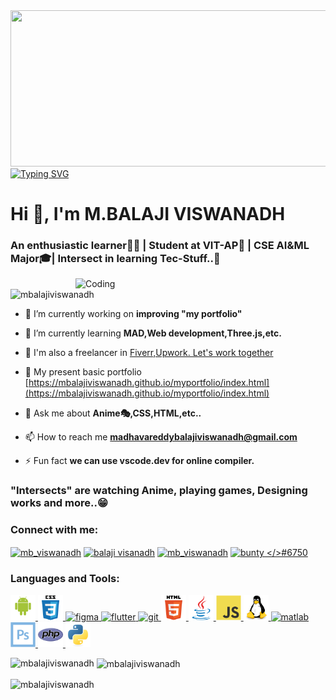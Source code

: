  <img src="https://mir-s3-cdn-cf.behance.net/project_modules/1400/77e89671959541.5bd75efd37c8f.gif" width="1000" height="250" /> 
<a href="https://git.io/typing-svg"><img src="https://readme-typing-svg.demolab.com?font=Exo+2&size=30&pause=1000&color=9C14E4&background=FCFCFF00&width=450&lines=Hi...%F0%9F%91%8Bthere%2C+balaji++here..;Thank+you+%F0%9F%98%8Afor+visiting+.." alt="Typing SVG" /></a>
<h1 align="left">Hi 👋, I'm M.BALAJI VISWANADH</h1>
<h3 align="left">An enthusiastic learner🤸‍♀️ | Student at VIT-AP🧑 | CSE AI&ML Major🎓| Intersect in learning Tec-Stuff..📎</h3>
<img align="right" alt="Coding" width="400"  src="https://c.tenor.com/yAZPoxFg7O4AAAAd/naruto-homework.gif">
<p align="left"> <img src="https://komarev.com/ghpvc/?username=mbalajiviswanadh&label=Profile%20views&color=0e75b6&style=flat" alt="mbalajiviswanadh" /> </p>

- 🔭 I’m currently working on   **improving "my portfolio"**

- 🌱 I’m currently learning     **MAD,Web development,Three.js,etc.**

- 🛒 I'm also a freelancer in   [Fiverr,Upwork. Let's work together](https://www.fiverr.com/balajiviswa?up_rollout=true)

- 📙 My present basic portfolio  [https://mbalajiviswanadh.github.io/myportfolio/index.html](https://mbalajiviswanadh.github.io/myportfolio/index.html)

- 💬 Ask me about                **Anime🎭,CSS,HTML,etc..**

- 📫 How to reach me             **madhavareddybalajiviswanadh@gmail.com**

- ⚡ Fun fact                    **we can use vscode.dev for online compiler.**
<h3 align="left"> <strong>"Intersects" </strong> are watching Anime, playing games, Designing works and more..😁</h3>
<h3 align="left">Connect with me:</h3>
<p align="left">
<a href="https://twitter.com/mb_viswanadh" target="blank"><img align="center" src="https://raw.githubusercontent.com/rahuldkjain/github-profile-readme-generator/master/src/images/icons/Social/twitter.svg" alt="mb_viswanadh" height="30" width="40" /></a>
<a href="https://linkedin.com/in/balaji visanadh" target="blank"><img align="center" src="https://raw.githubusercontent.com/rahuldkjain/github-profile-readme-generator/master/src/images/icons/Social/linked-in-alt.svg" alt="balaji visanadh" height="30" width="40" /></a>
<a href="https://instagram.com/mb_viswanadh" target="blank"><img align="center" src="https://raw.githubusercontent.com/rahuldkjain/github-profile-readme-generator/master/src/images/icons/Social/instagram.svg" alt="mb_viswanadh" height="30" width="40" /></a>
<a href="https://discord.gg/bunty </>#6750" target="blank"><img align="center" src="https://raw.githubusercontent.com/rahuldkjain/github-profile-readme-generator/master/src/images/icons/Social/discord.svg" alt="bunty </>#6750" height="30" width="40" /></a>
</p>

<h3 align="left">Languages and Tools:</h3>
<p align="left"> <a href="https://developer.android.com" target="_blank" rel="noreferrer"> <img src="https://raw.githubusercontent.com/devicons/devicon/master/icons/android/android-original-wordmark.svg" alt="android" width="40" height="40"/> </a> <a href="https://www.w3schools.com/css/" target="_blank" rel="noreferrer"> <img src="https://raw.githubusercontent.com/devicons/devicon/master/icons/css3/css3-original-wordmark.svg" alt="css3" width="40" height="40"/> </a> <a href="https://www.figma.com/" target="_blank" rel="noreferrer"> <img src="https://www.vectorlogo.zone/logos/figma/figma-icon.svg" alt="figma" width="40" height="40"/> </a> <a href="https://flutter.dev" target="_blank" rel="noreferrer"> <img src="https://www.vectorlogo.zone/logos/flutterio/flutterio-icon.svg" alt="flutter" width="40" height="40"/> </a> <a href="https://git-scm.com/" target="_blank" rel="noreferrer"> <img src="https://www.vectorlogo.zone/logos/git-scm/git-scm-icon.svg" alt="git" width="40" height="40"/> </a> <a href="https://www.w3.org/html/" target="_blank" rel="noreferrer"> <img src="https://raw.githubusercontent.com/devicons/devicon/master/icons/html5/html5-original-wordmark.svg" alt="html5" width="40" height="40"/> </a> <a href="https://www.java.com" target="_blank" rel="noreferrer"> <img src="https://raw.githubusercontent.com/devicons/devicon/master/icons/java/java-original.svg" alt="java" width="40" height="40"/> </a> <a href="https://developer.mozilla.org/en-US/docs/Web/JavaScript" target="_blank" rel="noreferrer"> <img src="https://raw.githubusercontent.com/devicons/devicon/master/icons/javascript/javascript-original.svg" alt="javascript" width="40" height="40"/> </a> <a href="https://www.linux.org/" target="_blank" rel="noreferrer"> <img src="https://raw.githubusercontent.com/devicons/devicon/master/icons/linux/linux-original.svg" alt="linux" width="40" height="40"/> </a> <a href="https://www.mathworks.com/" target="_blank" rel="noreferrer"> <img src="https://upload.wikimedia.org/wikipedia/commons/2/21/Matlab_Logo.png" alt="matlab" width="40" height="40"/> </a> <a href="https://www.photoshop.com/en" target="_blank" rel="noreferrer"> <img src="https://raw.githubusercontent.com/devicons/devicon/master/icons/photoshop/photoshop-line.svg" alt="photoshop" width="40" height="40"/> </a> <a href="https://www.php.net" target="_blank" rel="noreferrer"> <img src="https://raw.githubusercontent.com/devicons/devicon/master/icons/php/php-original.svg" alt="php" width="40" height="40"/> </a> <a href="https://www.python.org" target="_blank" rel="noreferrer"> <img src="https://raw.githubusercontent.com/devicons/devicon/master/icons/python/python-original.svg" alt="python" width="40" height="40"/> </a> </p>

<p><img align="left" src="https://github-readme-stats.vercel.app/api/top-langs?username=mbalajiviswanadh&show_icons=true&locale=en&layout=compact" alt="mbalajiviswanadh" /></p>

<p>&nbsp;<img align="center" src="https://github-readme-stats.vercel.app/api?username=mbalajiviswanadh&show_icons=true&locale=en" alt="mbalajiviswanadh" /></p>

<p><img align="center" src="https://github-readme-streak-stats.herokuapp.com/?user=mbalajiviswanadh&" alt="mbalajiviswanadh" /></p>
